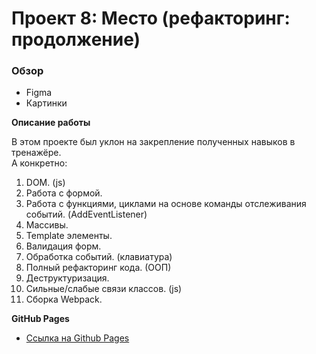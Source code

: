 # Проект 8: Место (рефакторинг: продолжение)

### Обзор

* Figma
* Картинки

**Описание работы**

В этом проекте был уклон на закрепление полученных навыков в тренажёре.  
А конкретно:
1. DOM. (js)
2. Работа с формой.
3. Работа с функциями, циклами на основе команды отслеживания событий. (AddEventListener)
4. Массивы.
5. Template элементы.
6. Валидация форм.
7. Обработка событий. (клавиатура)
8. Полный рефакторинг кода. (ООП)
9. Деструктуризация.
10. Сильные/слабые связи классов. (js)
11. Сборка Webpack.

**GitHub Pages**

* [Ссылка на Github Pages](https://kozmidis.github.io/mesto/index.html)
